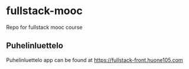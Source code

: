 # fullstack-mooc
Repo for fullstack mooc course

## Puhelinluettelo

Puhelinluettelo app can be found at https://fullstack-front.huone105.com